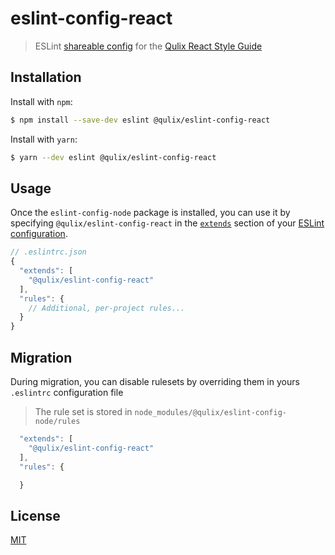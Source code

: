 # eslint-config-react

> ESLint [shareable config](http://eslint.org/docs/developer-guide/shareable-configs.html) for the [Qulix React Style Guide](./STYLEGUIDE.md)

## Installation

Install with `npm`:
```sh
$ npm install --save-dev eslint @qulix/eslint-config-react
```

Install with `yarn`:
```sh
$ yarn --dev eslint @qulix/eslint-config-react
```

## Usage

Once the `eslint-config-node` package is installed, you can use it by specifying `@qulix/eslint-config-react` in the [`extends`](http://eslint.org/docs/user-guide/configuring#extending-configuration-files) section of your [ESLint configuration](http://eslint.org/docs/user-guide/configuring).

```js
// .eslintrc.json
{
  "extends": [
    "@qulix/eslint-config-react"
  ],
  "rules": {
    // Additional, per-project rules...
  }
}
```

## Migration

During migration, you can disable rulesets by overriding them in yours `.eslintrc` configuration file

> The rule set is stored in `node_modules/@qulix/eslint-config-node/rules`

```js
  "extends": [
    "@qulix/eslint-config-react"
  ],
  "rules": {

  }
```

## License

[MIT](./LICENSE)

